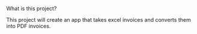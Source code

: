 What is this project?

This project will create an app that takes excel invoices and converts them into 
PDF invoices.